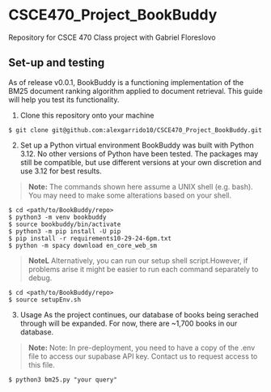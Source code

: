 # CSCE470_Project_BookBuddy
Repository for CSCE 470 Class project with Gabriel Floreslovo

## Set-up and testing
As of release v0.0.1, BookBuddy is a functioning implementation of the BM25 document ranking algorithm applied to document retrieval. This guide will help you test its functionality. 

1. Clone this repository onto your machine
```console
$ git clone git@github.com:alexgarrido10/CSCE470_Project_BookBuddy.git
```

2. Set up a Python virtual environment
BookBuddy was built with Python 3.12. No other versions of Python have been tested. The packages may still be compatible, but use different versions at your own discretion and use 3.12 for best results.
> **Note:** The commands shown here assume a UNIX shell (e.g. bash). You may need to make some alterations based on your shell.
```console
$ cd <path/to/BookBuddy/repo>
$ python3 -m venv bookbuddy
$ source bookbuddy/bin/activate
$ python3 -m pip install -U pip
$ pip install -r requirements10-29-24-6pm.txt
$ python -m spacy download en_core_web_sm
```
> **NoteL** 
Alternatively, you can run our setup shell script.However, if problems arise it might be easier to run each command separately to debug.
```console
$ cd <path/to/BookBuddy/repo>
$ source setupEnv.sh
```

3. Usage
As the project continues, our database of books being serached through will be expanded. For now, there are ~1,700 books in our database. 
> **Note:** Note: In pre-deployment, you need to have a copy of the .env file to access our supabase API key. Contact us to request access to this file.
```console
$ python3 bm25.py "your query"
```